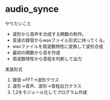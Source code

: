 # audio_synce
やりたいこと

+ 波形から音声を合成する関数の制作。
+ 音波の録音からwavファイル形式に持ってくる。
+ wavファイルを周波数特性に変換して波形合成
+ 最初の関数から音を作成
+ 周波数特性から音程を判断して出力

実装形式

1. 録音→FFT→波形クラス
2. 波形→音声、波形→音程出力クラス
3. 1,2をモジュール化してプログラム作成

